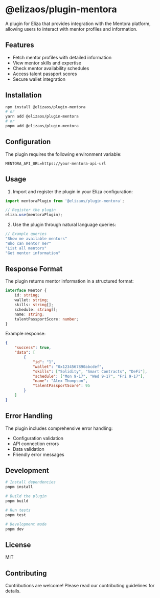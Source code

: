 # @elizaos/plugin-mentora

A plugin for Eliza that provides integration with the Mentora platform, allowing users to interact with mentor profiles and information.

## Features

- Fetch mentor profiles with detailed information
- View mentor skills and expertise
- Check mentor availability schedules
- Access talent passport scores
- Secure wallet integration

## Installation

```bash
npm install @elizaos/plugin-mentora
# or
yarn add @elizaos/plugin-mentora
# or
pnpm add @elizaos/plugin-mentora
```

## Configuration

The plugin requires the following environment variable:

```env
MENTORA_API_URL=https://your-mentora-api-url
```

## Usage

1. Import and register the plugin in your Eliza configuration:

```typescript
import mentoraPlugin from '@elizaos/plugin-mentora';

// Register the plugin
eliza.use(mentoraPlugin);
```

2. Use the plugin through natural language queries:

```typescript
// Example queries
"Show me available mentors"
"Who can mentor me?"
"List all mentors"
"Get mentor information"
```

## Response Format

The plugin returns mentor information in a structured format:

```typescript
interface Mentor {
    id: string;
    wallet: string;
    skills: string[];
    schedule: string[];
    name: string;
    talentPassportScore: number;
}
```

Example response:
```json
{
    "success": true,
    "data": [
        {
            "id": "1",
            "wallet": "0x1234567890abcdef",
            "skills": ["Solidity", "Smart Contracts", "DeFi"],
            "schedule": ["Mon 9-17", "Wed 9-17", "Fri 9-17"],
            "name": "Alex Thompson",
            "talentPassportScore": 95
        }
    ]
}
```

## Error Handling

The plugin includes comprehensive error handling:

- Configuration validation
- API connection errors
- Data validation
- Friendly error messages

## Development

```bash
# Install dependencies
pnpm install

# Build the plugin
pnpm build

# Run tests
pnpm test

# Development mode
pnpm dev
```

## License

MIT

## Contributing

Contributions are welcome! Please read our contributing guidelines for details.
